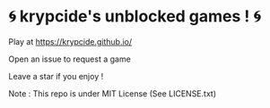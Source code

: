 # 🌀 krypcide's unblocked games ! 🌀

Play at https://krypcide.github.io/

Open an issue to request a game

Leave a star if you enjoy !

Note : This repo is under MIT License (See LICENSE.txt)
